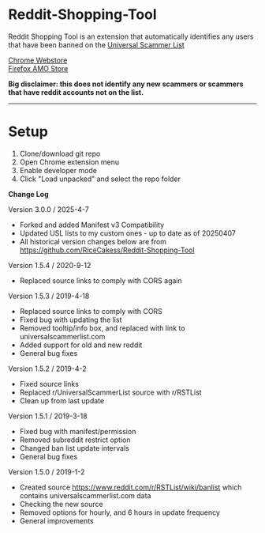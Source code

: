 # Reddit-Shopping-Tool
Reddit Shopping Tool is an extension that automatically identifies any users that have been banned on the <a href="https://www.reddit.com/r/UniversalScammerList/wiki/banlist">Universal Scammer List</a> 

<a href="https://chrome.google.com/webstore/detail/reddit-shopping-tool/pimdepbkfokgeadmhmhfpapfdbodadlg">Chrome Webstore</a>
<br>
<a href="https://addons.mozilla.org/en-US/firefox/addon/reddit-shopping-tool/">Firefox AMO Store</a>

<strong>Big disclaimer: this does not identify any new scammers or scammers that have reddit accounts not on the list.</strong>
<hr>

# Setup
1. Clone/download git repo
2. Open Chrome extension menu
3. Enable developer mode
4. Click "Load unpacked" and select the repo folder

<strong>Change Log</strong>

Version 3.0.0 / 2025-4-7
* Forked and added Manifest v3 Compatibility
* Updated USL lists to my custom ones - up to date as of 20250407 
* All historical version changes below are from https://github.com/RiceCakess/Reddit-Shopping-Tool

Version 1.5.4 / 2020-9-12
* Replaced source links to comply with CORS again

Version 1.5.3 / 2019-4-18
* Replaced source links to comply with CORS
* Fixed bug with updating the list
* Removed tooltip/info box, and replaced with link to universalscammerlist.com
* Added support for old and new reddit
* General bug fixes

Version 1.5.2 / 2019-4-2
* Fixed source links
* Replaced r/UniversalScammerList source with r/RSTList
* Clean up from last update

Version 1.5.1 / 2019-3-18
* Fixed bug with manifest/permission
* Removed subreddit restrict option
* Changed ban list update intervals
* General bug fixes

Version 1.5.0 / 2019-1-2
* Created source https://www.reddit.com/r/RSTList/wiki/banlist which contains universalscammerlist.com data 
* Checking the new source
* Removed options for hourly, and 6 hours in update frequency
* General improvements